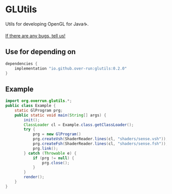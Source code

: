 # GLUtils
Utils for developing OpenGL for Java:coffee:.

[If there are any bugs, tell us!](https://github.com/Over-Run/GLUtils/issues/new)

## Use for depending on

```groovy
dependencies {
    implementation "io.github.over-run:glutils:0.2.0"
}
```

## Example

```java
import org.overrun.glutils.*;
public class Example {
    static GlProgram prg;
    public static void main(String[] args) {
        init();
        ClassLoader cl = Example.class.getClassLoader();
        try {
            prg = new GlProgram()
            prg.createVsh(ShaderReader.lines(cl, "shaders/sense.vsh"));
            prg.createFsh(ShaderReader.lines(cl, "shaders/sense.fsh"));
            prg.link();
        } catch (Throwable e) {
            if (prg != null) {
                prg.close();
            }
        }
        render();
    }
}
```

